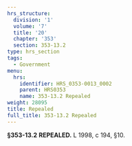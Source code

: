 ```yaml
---
hrs_structure:
  division: '1'
  volume: '7'
  title: '20'
  chapter: '353'
  section: 353-13.2
type: hrs_section
tags:
  - Government
menu:
  hrs:
    identifier: HRS_0353-0013_0002
    parent: HRS0353
    name: 353-13.2 Repealed
weight: 28095
title: Repealed
full_title: 353-13.2 Repealed
---
```

**§353-13.2** **REPEALED.** L 1998, c 194, §10.
